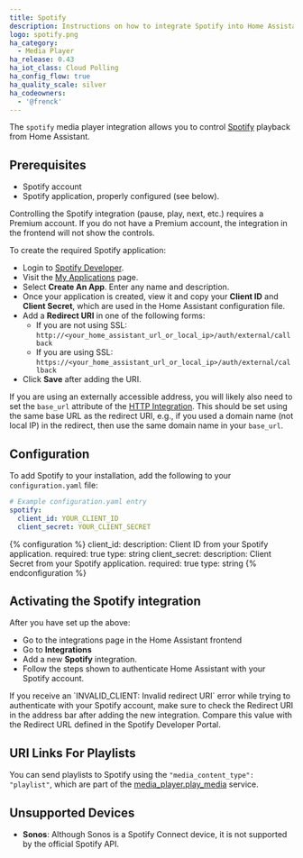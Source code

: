 ```yaml
---
title: Spotify
description: Instructions on how to integrate Spotify into Home Assistant.
logo: spotify.png
ha_category:
  - Media Player
ha_release: 0.43
ha_iot_class: Cloud Polling
ha_config_flow: true
ha_quality_scale: silver
ha_codeowners:
  - '@frenck'
---
```


The `spotify` media player integration allows you to control [Spotify](https://www.spotify.com/) playback from Home Assistant.

## Prerequisites

- Spotify account
- Spotify application, properly configured (see below).

<div class='note'>
  Controlling the Spotify integration (pause, play, next, etc.) requires a Premium account.
  If you do not have a Premium account, the integration in the frontend will not show the controls.
</div>

To create the required Spotify application:

- Login to [Spotify Developer](https://developer.spotify.com).
- Visit the [My Applications](https://developer.spotify.com/my-applications/#!/applications) page.
- Select **Create An App**. Enter any name and description.
- Once your application is created, view it and copy your **Client ID** and **Client Secret**, which are used in the Home Assistant configuration file.
- Add a **Redirect URI** in one of the following forms:
  - If you are not using SSL: `http://<your_home_assistant_url_or_local_ip>/auth/external/callback`
  - If you are using SSL: `https://<your_home_assistant_url_or_local_ip>/auth/external/callback`
- Click **Save** after adding the URI.

If you are using an externally accessible address, you will likely also need to set the `base_url` attribute of the [HTTP Integration](/integrations/http/). This should be set using the same base URL as the redirect URI, e.g., if you used a domain name (not local IP) in the redirect, then use the same domain name in your `base_url`.

## Configuration

To add Spotify to your installation, add the following to your `configuration.yaml` file:

```yaml
# Example configuration.yaml entry
spotify:
  client_id: YOUR_CLIENT_ID
  client_secret: YOUR_CLIENT_SECRET
```

{% configuration %}
client_id:
  description: Client ID from your Spotify application.
  required: true
  type: string
client_secret:
  description: Client Secret from your Spotify application.
  required: true
  type: string
{% endconfiguration %}

## Activating the Spotify integration

After you have set up the above:

- Go to the integrations page in the Home Assistant frontend
- Go to **Integrations**
- Add a new **Spotify** integration.
- Follow the steps shown to authenticate Home Assistant with your Spotify account.

<div class='note'>
  If you receive an `INVALID_CLIENT: Invalid redirect URI` error while trying to authenticate with your Spotify account, make sure to check the Redirect URI in the address bar after adding the new integration. Compare this value with the Redirect URL defined in the Spotify Developer Portal.
</div>

## URI Links For Playlists

You can send playlists to Spotify using the `"media_content_type": "playlist"`, which are part of the
[media_player.play_media](/integrations/media_player/#service-media_playerplay_media) service.

## Unsupported Devices

- **Sonos**: Although Sonos is a Spotify Connect device, it is not supported by the official Spotify API.
